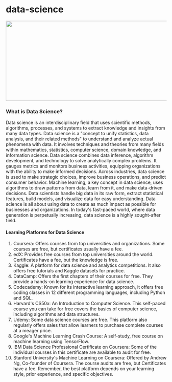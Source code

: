 # data-science
<img width="550" height="250" alt="" src="https://stemettes.org/zine/wp-content/uploads/sites/3/2021/12/ai-gif.gif"/>

### What is Data Science?
Data science is an interdisciplinary field that uses scientific methods, algorithms, processes, and systems to extract knowledge and insights from many data types. Data science is a "concept to unify statistics, data analysis, and their related methods" to understand and analyze actual phenomena with data. It involves techniques and theories from many fields within mathematics, statistics, computer science, domain knowledge, and information science. Data science combines data inference, algorithm development, and technology to solve analytically complex problems. It gauges metrics and monitors business activities, equipping organizations with the ability to make informed decisions. Across industries, data science is used to make strategic choices, improve business operations, and predict consumer behavior. Machine learning, a key concept in data science, uses algorithms to draw patterns from data, learn from it, and make data-driven decisions. Data scientists handle big data in its raw form, extract statistical features, build models, and visualize data for easy understanding. Data science is all about using data to create as much impact as possible for businesses and organizations. In today's fast-paced world, where data generation is perpetually increasing, data science is a highly sought-after field.

#### Learning Platforms for Data Science
 1. Coursera: Offers courses from top universities and organizations. Some courses are free, but certificates usually have a fee.
 2. edX: Provides free courses from top universities around the world. Certificates have a fee, but the knowledge is free. 
 3. Kaggle: A platform for data science and analytics competitions. It also offers free tutorials and Kaggle datasets for practice. 
 4. DataCamp: Offers the first chapters of their courses for free. They provide a hands-on learning experience for data science. 
 5. Codecademy: Known for its interactive learning approach, it offers free coding classes in 12 different programming languages, including Python and SQL. 
 6. Harvard's CS50x: An Introduction to Computer Science. This self-paced course you can take for free covers the basics of computer science, including algorithms and data structures. 
 7. Udemy: Some data science courses are free. This platform also regularly offers sales that allow learners to purchase complete courses at a meager price. 
 8. Google's Machine Learning Crash Course: A self-study, free course on machine learning using TensorFlow. 
 9. IBM Data Science Professional Certificate on Coursera: Some of the individual courses in this certificate are available to audit for free. 
10. Stanford University's Machine Learning on Coursera: Offered by Andrew Ng, Co-founder of Coursera. The course audits are free, but Certificates have a fee. Remember, the best platform depends on your learning style, prior experience, and specific objectives.